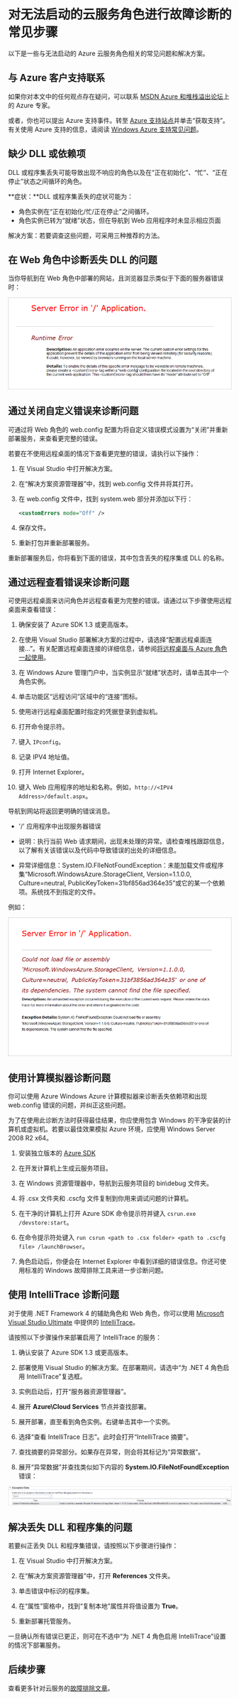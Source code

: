 <properties 
   pageTitle="启动失败的角色的疑难解答 | Windows Azure"
   description="以下是云服务角色无法启动的部分常见原因。此外还提供了这些问题的解决方案。"
   services="cloud-services"
   documentationCenter=""
   authors="Thraka"
   manager="msmets"
   editor=""
   tags="top-support-issue"/>
<tags 
   ms.service="cloud-services"
   ms.date="10/14/2015"
   wacn.date="11/12/2015" />

# 对无法启动的云服务角色进行故障诊断的常见步骤

以下是一些与无法启动的 Azure 云服务角色相关的常见问题和解决方案。

## 与 Azure 客户支持联系

如果你对本文中的任何观点存在疑问，可以联系 [MSDN Azure 和堆栈溢出论坛](/support/forums/)上的 Azure 专家。

或者，你也可以提出 Azure 支持事件。转至 [Azure 支持站点](/support/options/)并单击“获取支持”。有关使用 Azure 支持的信息，请阅读 [Windows Azure 支持常见问题](/support/faq/)。


## 缺少 DLL 或依赖项
DLL 或程序集丢失可能导致出现不响应的角色以及在“正在初始化”、“忙”、“正在停止”状态之间循环的角色。

**症状：**DLL 或程序集丢失的症状可能为：

- 角色实例在“正在初始化/忙/正在停止”之间循环。
- 角色实例已转为“就绪”状态，但在导航到 Web 应用程序时未显示相应页面

解决方案：若要调查这些问题，可采用三种推荐的方法。

## 在 Web 角色中诊断丢失 DLL 的问题

当你导航到在 Web 角色中部署的网站，且浏览器显示类似于下面的服务器错误时：

!['/' 应用程序中出现服务器错误。](./media/cloud-services-troubleshoot-roles-that-fail-start/ic503388.png)

## 通过关闭自定义错误来诊断问题

可通过将 Web 角色的 web.config 配置为将自定义错误模式设置为“关闭”并重新部署服务，来查看更完整的错误。

若要在不使用远程桌面的情况下查看更完整的错误，请执行以下操作：

1. 在 Visual Studio 中打开解决方案。

2. 在“解决方案资源管理器”中，找到 web.config 文件并将其打开。

3. 在 web.config 文件中，找到 system.web 部分并添加以下行：

    ```xml
    <customErrors mode="Off" />
    ```

4. 保存文件。

5. 重新打包并重新部署服务。

重新部署服务后，你将看到下面的错误，其中包含丢失的程序集或 DLL 的名称。

## 通过远程查看错误来诊断问题

可使用远程桌面来访问角色并远程查看更为完整的错误。请通过以下步骤使用远程桌面来查看错误：

1. 确保安装了 Azure SDK 1.3 或更高版本。

2. 在使用 Visual Studio 部署解决方案的过程中，请选择“配置远程桌面连接…”。有关配置远程桌面连接的详细信息，请参阅[将远程桌面与 Azure 角色一起使用](https://msdn.microsoft.com/zh-cn/library/gg443832.aspx)。

3. 在 Windows Azure 管理门户中，当实例显示“就绪”状态时，请单击其中一个角色实例。

4. 单击功能区“远程访问”区域中的“连接”图标。

5. 使用进行远程桌面配置时指定的凭据登录到虚拟机。

6. 打开命令提示符。

7. 键入 `IPconfig`。

8. 记录 IPV4 地址值。

9. 打开 Internet Explorer。

10. 键入 Web 应用程序的地址和名称。例如，`http://<IPV4 Address>/default.aspx`。

导航到网站将返回更明确的错误消息。

* '/' 应用程序中出现服务器错误

* 说明：执行当前 Web 请求期间，出现未处理的异常。请检查堆栈跟踪信息，以了解有关该错误以及代码中导致错误的出处的详细信息。

* 异常详细信息：System.IO.FIleNotFoundException：未能加载文件或程序集“Microsoft.WindowsAzure.StorageClient, Version=1.1.0.0, Culture=neutral, PublicKeyToken=31bf856ad364e35”或它的某一个依赖项。系统找不到指定的文件。

例如：

!['/' 应用程序中出现显式服务器错误](./media/cloud-services-troubleshoot-roles-that-fail-start/ic503389.png)

## 使用计算模拟器诊断问题

你可以使用 Azure Windows Azure 计算模拟器来诊断丢失依赖项和出现 web.config 错误的问题，并纠正这些问题。

为了在使用此诊断方法时获得最佳结果，你应使用包含 Windows 的干净安装的计算机或虚拟机。若要以最佳效果模拟 Azure 环境，应使用 Windows Server 2008 R2 x64。

1. 安装独立版本的 [Azure SDK](/downloads)

2. 在开发计算机上生成云服务项目。

3. 在 Windows 资源管理器中，导航到云服务项目的 bin\\debug 文件夹。

4. 将 .csx 文件夹和 .cscfg 文件复制到你用来调试问题的计算机。

5. 在干净的计算机上打开 Azure SDK 命令提示符并键入 `csrun.exe /devstore:start`。

6. 在命令提示符处键入 `run csrun <path to .csx folder> <path to .cscfg file> /launchBrowser`。

7. 角色启动后，你便会在 Internet Explorer 中看到详细的错误信息。你还可使用标准的 Windows 故障排除工具来进一步诊断问题。

## 使用 IntelliTrace 诊断问题

对于使用 .NET Framework 4 的辅助角色和 Web 角色，你可以使用 [Microsoft Visual Studio Ultimate](https://www.visualstudio.com/products/visual-studio-ultimate-with-MSDN-vs) 中提供的 [IntelliTrace](https://msdn.microsoft.com/zh-cn/library/dd264915.aspx)。

请按照以下步骤操作来部署启用了 IntelliTrace 的服务：

1. 确认安装了 Azure SDK 1.3 或更高版本。

2. 部署使用 Visual Studio 的解决方案。在部署期间，请选中“为 .NET 4 角色启用 IntelliTrace”复选框。

3. 实例启动后，打开“服务器资源管理器”。

4. 展开 **Azure\\Cloud Services** 节点并查找部署。

5. 展开部署，直至看到角色实例。右键单击其中一个实例。

6. 选择“查看 IntelliTrace 日志”。此时会打开“IntelliTrace 摘要”。

7. 查找摘要的异常部分。如果存在异常，则会将其标记为“异常数据”。

8. 展开“异常数据”并查找类似如下内容的 **System.IO.FileNotFoundException** 错误：

![异常数据，缺少文件或程序集](./media/cloud-services-troubleshoot-roles-that-fail-start/ic503390.png)

## 解决丢失 DLL 和程序集的问题

若要纠正丢失 DLL 和程序集错误，请按照以下步骤进行操作：

1. 在 Visual Studio 中打开解决方案。

2. 在“解决方案资源管理器”中，打开 **References** 文件夹。

3. 单击错误中标识的程序集。

4. 在“属性”窗格中，找到“复制本地”属性并将值设置为 **True**。

5. 重新部署托管服务。

一旦确认所有错误已更正，则可在不选中“为 .NET 4 角色启用 IntelliTrace”设置的情况下部署服务。

## 后续步骤

查看更多针对云服务的[故障排除文章](https://azure.microsoft.com/zh-cn/documentation/articles/?tag=top-support-issue&service=cloud-services?tag=top-support-issue&service=cloud-services)。

<!---HONumber=79-->